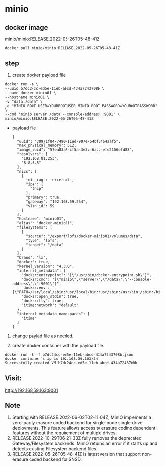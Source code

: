 # minio
## docker image
minio/minio:RELEASE.2022-05-26T05-48-41Z

```
docker pull minio/minio:RELEASE.2022-05-26T05-48-41Z
```

## step
1. create docker payload file
  ```
  docker run -n \
  --uuid b7dc24cc-ed5e-11eb-abcd-434a7243708b \
  --name docker-minio01 \
  --hostname minio01 \
  -v "data:/data" \
  -e "MINIO_ROOT_USER=YOURROOTUSER MINIO_ROOT_PASSWORD=YOUROOTPASSWORD" \
  --cmd 'minio server /data --console-address :9001' \
  minio/minio:RELEASE.2022-05-26T05-48-41Z
  ```
  - payload file
    ```
    {
      "uuid": "30971f84-7490-11ed-907e-54bf6464aaf5",
      "max_physical_memory": 512,
      "image_uuid": "57ea83a7-cf5a-3e3c-6acb-efe2156efd88",
      "resolvers": [
        "192.168.81.253",
        "8.8.8.8"
      ],
      "nics": [
        {
          "nic_tag": "external",
          "ips": [
            "dhcp"
          ],
          "primary": true,
          "gateway": "192.168.59.254",
          "vlan_id": 59
        }
      ],
      "hostname": "minio01",
      "alias": "docker-minio01",
      "filesystems": [
        {
          "source": "/export/lofs/docker-minio01/volumes/data",
          "type": "lofs",
          "target": "/data"
        }
      ],
      "brand": "lx",
      "docker": true,
      "kernel_version": "4.3.0",
      "internal_metadata": {
        "docker:entrypoint": "[\"/usr/bin/docker-entrypoint.sh\"]",
        "docker:cmd": "[\"minio\",\"server\",\"/data\",\"--console-address\",\":9001\"]",
        "docker:env": "[\"PATH=/usr/local/sbin:/usr/local/bin:/usr/sbin:/usr/bin:/sbin:/bin\",\"container=oci\",\"MINIO_ACCESS_KEY_FILE=access_key\",\"MINIO_SECRET_KEY_FILE=secret_key\",\"MINIO_ROOT_USER_FILE=access_key\",\"MINIO_ROOT_PASSWORD_FILE=secret_key\",\"MINIO_KMS_SECRET_KEY_FILE=kms_master_key\",\"MINIO_UPDATE_MINISIGN_PUBKEY=RWTx5Zr1tiHQLwG9keckT0c45M3AGeHD6IvimQHpyRywVWGbP1aVSGav\",\"MINIO_CONFIG_ENV_FILE=config.env\",\"MINIO_ROOT_USER=YOURROOTUSER\",\"MINIO_ROOT_PASSWORD=YOUROOTPASSWORD\"]",
        "docker:open_stdin": true,
        "docker:tty": true,
        "itime:network": "default"
      },
      "internal_metadata_namespaces": [
        "itime"
      ]
    }
    ```
1. change paylad file as needed.

1. create docker container with the payload file.
  ```
  docker run -k -f b7dc24cc-ed5e-11eb-abcd-434a7243708b.json
  docker container's ip is 192.168.59.163/24
  Successfully created VM b7dc24cc-ed5e-11eb-abcd-434a7243708b
  ```

## Visit:
http://192.168.59.163:9001

## Note
1. Starting with RELEASE.2022-06-02T02-11-04Z, MinIO implements a zero-parity erasure coded backend for single-node single-drive deployments. This feature allows access to erasure coding dependent features without the requirement of multiple drives.
1. RELEASE.2022-10-29T06-21-33Z fully removes the deprecated Gateway/Filesystem backends. MinIO returns an error if it starts up and detects existing Filesystem backend files.
1. RELEASE.2022-05-26T05-48-41Z is latest version that support non-erasure coded backend for SNSD.
